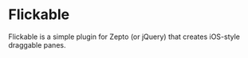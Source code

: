Flickable
=========

Flickable is a simple plugin for Zepto (or jQuery) that creates iOS-style draggable panes.